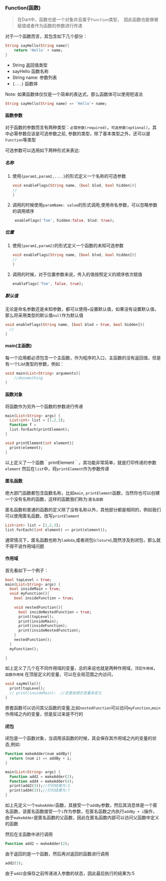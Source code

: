 ### Function(函数)
> 在Dart中，函数也是一个对象并且属于`Function`类型，　因此函数也能够被赋值或者作为函数的参数进行传递

对于一个函数而言，其包含如下几个部分：
```dart
String sayHello(String name){
    return 'Hello' + name;
}
```

- String 返回值类型
- sayHello 函数名称
- String name: 参数列表
- `{...}` 函数体

Note: 
如果函数体仅仅是一个简单的表达式，那么函数体可以使用短语法
```dart
String sayHello(String name) => 'Hello'+ name;
```


#### 函数参数
对于函数的参数而言有两种类型：`必需参数(required)`，`可选参数(optional)`，其中必需参数应该是可选参数之前, 参数的类型，除了基本类型之外，还可以是`Function`等类型

可选参数可以选用如下两种形式来表达:

##### 名称
1. 使用`{param1,param2,....}`的形式定义一个名称的可选参数
    ```dart
    void enableFlags(String name, {bool blod, bool hidden}){
    //
    }
    ```
    
1. 调用的时候使用`paramName: value`的形式调用,使用命名参数，可以忽略参数的调用顺序
    ```dart
     enableFlags('Tom', hidden:false, blod: true);
    ```

##### 位置
1. 使用`[param1,param2]`的形式定义一个函数的未知可选参数
    ```dart
    void enableFlags(String name, [bool blod, bool hidden]){
    //
    }
    ```

1. 调用的时候，对于位置参数来说，传入的值按照定义的顺序依次赋值
    ```dart
    enableFlags('Tom', false, true);
    ```

##### 默认值
无论是命名参数还是未知参数，都可以使用`=`设置默认值，如果没有设置默认值，那么将采用类型的默认值`null`作为默认值
```dart
void enableFlags(String name, [bool blod = true, bool hidden]){
  //
}
```

#### main(主函数)
每一个应用都必须包含一个主函数，作为程序的入口，主函数的没有返回值，但是有一个List类型的参数，例如：
```dart
void main(List<String> arguments){
    //dosomething
}
```

#### 函数对象
将函数作为另外一个函数的参数进行传递
```dart
main(List<String> args) {
  List<int> list = [1,2,3];
  Function f = 
  list.forEach(printElement);
}

void printElement(int element){
  print(element);
}
```
以上定义了一个函数｀printElement｀，其功能非常简单，就是打印传递的参数`element`
然后在`list`中，将`printElement`作为参数传递

#### 匿名函数
绝大部门函数都包含函数名称，比如`main`, `printElement`函数，当然你也可以创建一个没有名称的函数，这样的函数我们称为:`匿名函数`

匿名函数和普通的函数的定义除了没有名称以外，其他部分都是相同的，例如我们可以使用匿名函数，改写`printElement`

```dart
List<int> list = [1,2,3];
list.forEach((int element) => print(element));
```

通常情况下，匿名函数也称为`lambda`,或者闭包(`closure`),既然涉及到闭包，那么就不得不说作用域问题

#### 作用域
首先看如下一个例子：
```dart
bool topLevel = true;
main(List<String> args) {
  bool insideMain = true;
  void myFunction(){
    bool insideFunction = true;
    
    void nestedFunction(){
      bool insideNestedFunction = true;
      print(topLevel);
      print(insideMain);
      print(insideFunction);
      print(insideNestedFunction);
    }
    nestedFunction();
  }
  myFunction();
  
}
```
如上定义了几个在不同作用域的变量，总的来说也就是两种作用域，`顶层作用域`，`函数作用域`
在顶层定义的变量，可以在全局范围之内访问，
```dart
void sayHello(){
  print(topLevel);
  // print(insideMain);  //这里会提示变量未定义
}
```

嵌套函数可以访问其父函数的变量,比如`nestedFunction`可以访问`myFunction`,`main`作用域之内的变量，但是反过来是不行的

#### 闭包
闭包是一个函数对象，当调用该函数的时候，其会保存其作用域之内的变量的状态,例如:
```dart
Function makeAdder(num addBy){
  return (num i) => addBy + i;
}

main(List<String> args) {
  Function add2 = makeAdder(2);
  Function add4 = makeAdder(4);
  print(add2(3));//打印结果为:5
  print(add4(3));//打印结果为:7
}
```

如上先定义一个`makeAdder`函数，其接受一个`addBy`参数，然后其消息体是一个匿名函数，该匿名函数接受一个`i`作为参数，在匿名函数之内执行`addBy + i`操作，由于`makeAdder`是匿名函数的父函数，因此在匿名函数内部可以访问父函数中定义的函数

然后在主函数中进行调用
```dart
Function add2 = makeAdder(2);
```
由于返回的是一个函数，然后再对返回的函数进行调用
```dart
add2(3);
```
由于`add2`会保存之前传递进入参数的状态，因此最后执行的结果为:5